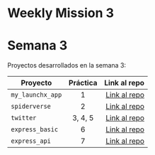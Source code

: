 # Weekly Mission 3

# Semana 3 

Proyectos desarrollados en la semana 3:

| Proyecto | Práctica | Link al repo |
| ------------- |:-------------:| -----:|
|`my_launchx_app`|1|[Link al repo](https://github.com/AlexisRodriguez4207/My-Launch-X-App/tree/master)|
|`spiderverse`|2|[Link al repo](https://github.com/AlexisRodriguez4207/Spiderverse.git)|
|`twitter`|3, 4, 5|[Link al repo](https://github.com/AlexisRodriguez4207/Twitter.git)|
|`express_basic`|6|[Link al repo](https://github.com/AlexisRodriguez4207/Express-Server.git)|
|`express_api`|7|[Link al repo](https://github.com/AlexisRodriguez4207/Express-Api.git)|
